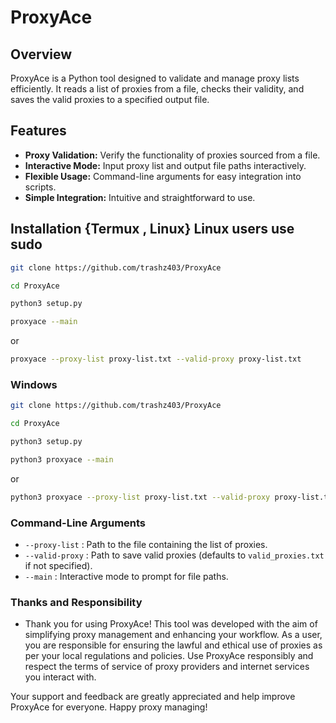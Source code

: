 # ProxyAce

## Overview

ProxyAce is a Python tool designed to validate and manage proxy lists efficiently. It reads a list of proxies from a file, checks their validity, and saves the valid proxies to a specified output file.

## Features

- **Proxy Validation:** Verify the functionality of proxies sourced from a file.
- **Interactive Mode:** Input proxy list and output file paths interactively.
- **Flexible Usage:** Command-line arguments for easy integration into scripts.
- **Simple Integration:** Intuitive and straightforward to use.

## Installation {Termux , Linux} Linux users use sudo

```bash
git clone https://github.com/trashz403/ProxyAce
```

```bash
cd ProxyAce
```

```bash
python3 setup.py
```

```bash
proxyace --main
```

or 

```bash
proxyace --proxy-list proxy-list.txt --valid-proxy proxy-list.txt
```

### Windows

```bash
git clone https://github.com/trashz403/ProxyAce
```

```bash
cd ProxyAce
```

```python
python3 setup.py
```

```bash
python3 proxyace --main
```
or 
```bash
python3 proxyace --proxy-list proxy-list.txt --valid-proxy proxy-list.txt
```

### Command-Line Arguments

- `--proxy-list` : Path to the file containing the list of proxies.
- `--valid-proxy` : Path to save valid proxies (defaults to `valid_proxies.txt` if not specified).
- `--main` : Interactive mode to prompt for file paths.

### Thanks and Responsibility

- Thank you for using ProxyAce! This tool was developed with the aim of simplifying proxy management and enhancing your workflow. As a user, you are responsible for ensuring the lawful and ethical use of proxies as per your local regulations and policies. Use ProxyAce responsibly and respect the terms of service of proxy providers and internet services you interact with.

Your support and feedback are greatly appreciated and help improve ProxyAce for everyone. Happy proxy managing!
